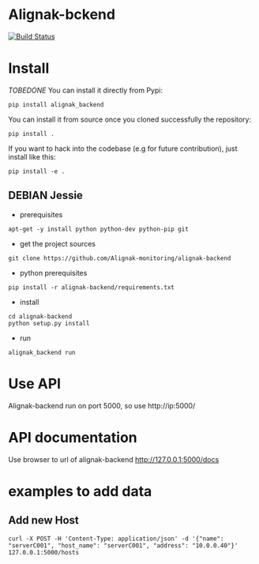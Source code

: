 # Alignak-bckend

[![Build Status](https://travis-ci.org/Alignak-monitoring/alignak-backend.svg?branch=master)](https://travis-ci.org/Alignak-monitoring/alignak-backend)

# Install

*TOBEDONE* You can install it directly from Pypi:

```
pip install alignak_backend
```

You can install it from source once you cloned successfully the
repository:

```
pip install .
```

If you want to hack into the codebase (e.g for future contribution),
just install like this:

```
pip install -e .
```

## DEBIAN Jessie

* prerequisites

```
apt-get -y install python python-dev python-pip git
```

* get the project sources

```
git clone https://github.com/Alignak-monitoring/alignak-backend
```

* python prerequisites

```
pip install -r alignak-backend/requirements.txt
```

* install 

```
cd alignak-backend
python setup.py install
```

* run
```
alignak_backend run
```

# Use API
Alignak-backend run on port 5000, so use http://ip:5000/

# API documentation
Use browser to url of alignak-backend http://127.0.0.1:5000/docs

# examples to add data

## Add new Host

```
curl -X POST -H 'Content-Type: application/json' -d '{"name": "serverC001", "host_name": "serverC001", "address": "10.0.0.40"}' 127.0.0.1:5000/hosts
```
